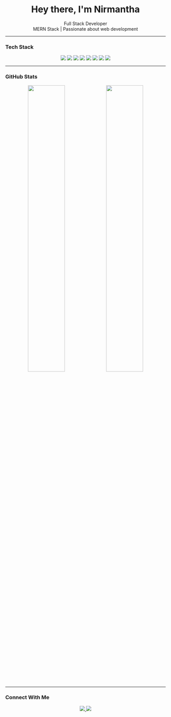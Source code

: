 <h1 align="center">Hey there, I'm Nirmantha </h1>

<p align="center">
  Full Stack Developer <br/>
  MERN Stack | Passionate about web development <br/>
  
</p>

---

### Tech Stack
<p align="center">
  <img src="https://img.shields.io/badge/HTML-E34F26?style=flat&logo=html5&logoColor=white"/>
  <img src="https://img.shields.io/badge/CSS-1572B6?style=flat&logo=css3&logoColor=white"/>
  <img src="https://img.shields.io/badge/JavaScript-F7DF1E?style=flat&logo=javascript&logoColor=black"/>
  <img src="https://img.shields.io/badge/React-20232A?style=flat&logo=react&logoColor=61DAFB"/>
  <img src="https://img.shields.io/badge/Node.js-339933?style=flat&logo=nodedotjs&logoColor=white"/>
  <img src="https://img.shields.io/badge/MongoDB-47A248?style=flat&logo=mongodb&logoColor=white"/>
  <img src="https://img.shields.io/badge/Java-007396?style=flat&logo=java&logoColor=white"/>
  <img src="https://img.shields.io/badge/MySQL-005C84?style=flat&logo=mysql&logoColor=white"/>
</p>

---

### GitHub Stats
<p align="center">
  <img src="https://github-readme-stats.vercel.app/api?username=Nirmantha-kaushalya&show_icons=true&theme=radical" width="48%"/>
  <img src="https://github-readme-streak-stats.herokuapp.com/?user=Nirmantha-kaushalya&theme=radical" width="48%"/>
</p>

---

### Connect With Me
<p align="center">
  <a href="mailto:nirmantha.dev@gmail.com">
    <img src="https://img.shields.io/badge/Gmail-D14836?style=for-the-badge&logo=gmail&logoColor=white"/>
  </a>
  <a href="https://www.linkedin.com/in/nirmantha-kaushalya-aa2734362/">
    <img src="https://img.shields.io/badge/LinkedIn-0077B5?style=for-the-badge&logo=linkedin&logoColor=white"/>
  </a>
</p>
